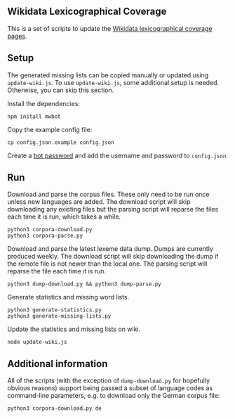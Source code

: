 ## Wikidata Lexicographical Coverage

This is a set of scripts to update the [Wikidata lexicographical coverage
pages](https://www.wikidata.org/wiki/Wikidata:Lexicographical_coverage).

## Setup

The generated missing lists can be copied manually or updated using `update-wiki.js`.
To use `update-wiki.js`, some additional setup is needed.
Otherwise, you can skip this section.

Install the dependencies:

```
npm install mwbot
```

Copy the example config file:

```
cp config.json.example config.json
```

Create a [bot password](https://www.wikidata.org/wiki/Special:BotPasswords)
and add the username and password to `config.json`.

## Run

Download and parse the corpus files.
These only need to be run once unless new languages are added.
The download script will skip downloading any existing files but the parsing
script will reparse the files each time it is run, which takes a while.

```
python3 corpora-download.py
python3 corpora-parse.py
```

Download and parse the latest lexeme data dump.
Dumps are currently produced weekly.
The download script will skip downloading the dump if the remote file is not
newer than the local one.
The parsing script will reparse the file each time it is run.


```
python3 dump-download.py && python3 dump-parse.py
```

Generate statistics and missing word lists.

```
python3 generate-statistics.py
python3 generate-missing-lists.py
```

Update the statistics and missing lists on wiki.

```
node update-wiki.js
```

## Additional information

All of the scripts (with the exception of `dump-download.py` for hopefully
obvious reasons) support being passed a subset of language codes as
command-line parameters, e.g. to download only the German corpus file:

```
python3 corpora-download.py de
```

